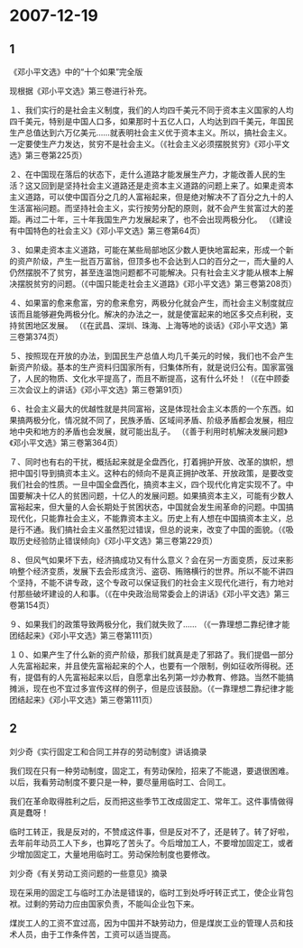 # 2007-12-19

## 1

《邓小平文选》中的“十个如果”完全版

现根据《邓小平文选》第三卷进行补充。

１、我们实行的是社会主义制度，我们的人均四千美元不同于资本主义国家的人均四千美元，特别是中国人口多，如果那时十五亿人口，人均达到四千美元，年国民生产总值达到六万亿美元……就表明社会主义优于资本主义。所以，搞社会主义。一定要使生产力发达，贫穷不是社会主义。（《社会主义必须摆脱贫穷》《邓小平文选》第三卷第225页）

２、在中国现在落后的状态下，走什么道路才能发展生产力，才能改善人民的生活？这又回到是坚持社会主义道路还是走资本主义道路的问题上来了。如果走资本主义道路，可以使中国百分之几的人富裕起来，但是绝对解决不了百分之九十的人生活富裕问题。而坚持社会主义，实行按劳分配的原则，就不会产生贫富过大的差距。再过二十年，三十年我国生产力发展起来了，也不会出现两极分化。 （《建设有中国特色的社会主义》《邓小平文选》第三卷第64页）

３、如果走资本主义道路，可能在某些局部地区少数人更快地富起来，形成一个新的资产阶级，产生一批百万富翁，但顶多也不会达到人口的百分之一，而大量的人仍然摆脱不了贫穷，甚至连温饱问题都不可能解决。只有社会主义才能从根本上解决摆脱贫穷的问题。（《中国只能走社会主义道路》《邓小平文选》第三卷第208页）

４、如果富的愈来愈富，穷的愈来愈穷，两极分化就会产生，而社会主义制度就应该而且能够避免两极分化。解决的办法之一，就是使富起来的地区多交点利税，支持贫困地区发展。 （《在武昌、深圳、珠海、上海等地的谈话》《邓小平文选》第三卷第374页）

５、按照现在开放的办法，到国民生产总值人均几千美元的时候，我们也不会产生新资产阶级。基本的生产资料归国家所有，归集体所有，就是说归公有。国家富强了，人民的物质、文化水平提高了，而且不断提高，这有什么坏处！（《在中顾委三次会议上的讲话》《邓小平文选》第三卷第91页）

６、社会主义最大的优越性就是共同富裕，这是体现社会主义本质的一个东西。如果搞两极分化，情况就不同了，民族矛盾、区域间矛盾、阶级矛盾都会发展，相应地中央和地方的矛盾也会发展，就可能出乱子。 （《善于利用时机解决发展问题》《邓小平文选》第三卷第364页）

７、同时也有右的干扰，概括起来就是全盘西化，打着拥护开放、改革的旗帜，想把中国引导到搞资本主义。这种右的倾向不是真正拥护改革、开放政策，是要改变我们社会的性质。一旦中国全盘西化，搞资本主义，四个现代化肯定实现不了。中国要解决十亿人的贫困问题，十亿人的发展问题。如果搞资本主义，可能有少数人富裕起来，但大量的人会长期处于贫困状态，中国就会发生闹革命的问题。中国搞现代化，只能靠社会主义，不能靠资本主义。历史上有人想在中国搞资本主义，总是行不通。我们搞社会主义虽然犯过错误，但总的说来，改变了中国的面貌。（《吸取历史经验防止错误倾向》《邓小平文选》第三卷第229页）

８、但风气如果坏下去，经济搞成功又有什么意义？会在另一方面变质，反过来影响整个经济变质，发展下去会形成贪污、盗窃、贿赂横行的世界。所以不能不讲四个坚持，不能不讲专政，这个专政可以保证我们的社会主义现代化进行，有力地对付那些破坏建设的人和事。（《在中央政治局常委会上的讲话》《邓小平文选》第三卷第154页）

９、如果我们的政策导致两极分化，我们就失败了…… （《一靠理想二靠纪律才能团结起来》《邓小平文选》第三卷第111页）

１０、如果产生了什么新的资产阶级，那我们就真是走了邪路了。我们提倡一部分人先富裕起来，并且使先富裕起来的个人，也要有一个限制，例如征收所得税。还有，提倡有的人先富裕起来以后，自愿拿出名列第一炒办教育、修路。当然不能搞摊派，现在也不宜过多宣传这样的例子，但是应该鼓励。（《一靠理想二靠纪律才能团结起来》《邓小平文选》第三卷第111页）

## 2

刘少奇《实行固定工和合同工并存的劳动制度》讲话摘录

我们现在只有一种劳动制度，固定工，有劳动保险，招来了不能退，要退很困难。以后，我看劳动制度不要只是一种，要尽量用临时工、合同工。

我们在革命取得胜利之后，反而把这些季节工改成固定工、常年工。这件事情做得真是蠢呀！

临时工转正，我是反对的，不赞成这件事，但是反对不了，还是转了。转了好啦，去年前年动员工人下乡，也算吃了苦头了。今后增加工人，不要增加固定工，或者少增加固定工，大量地用临时工。劳动保险制度也要修改。

刘少奇《有关劳动工资问题的一些意见》摘录

现在采用的固定工与临时工办法是错误的，临时工到处呼吁转正式工，使企业背包袱。过剩的劳动力应由国家负责，不能叫企业包下来。

煤炭工人的工资不宜过高，因为中国并不缺劳动力，但是煤炭工业的管理人员和技术人员，由于工作条件苦，工资可以适当提高。

